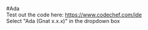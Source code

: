 #Ada  
Test out the code here: https://www.codechef.com/ide  
Select "Ada (Gnat x.x.x)" in the dropdown box  
